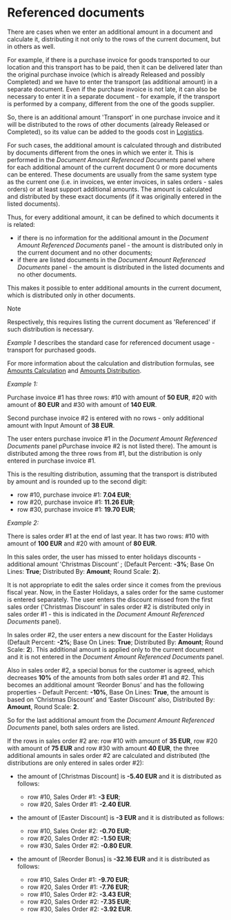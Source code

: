 # Referenced documents

There are cases when we enter an additional amount in a document and calculate it, distributing it not only to the rows of the current document, but in others as well. 

For example, if there is a purchase invoice for goods transported to our location and this transport has to be paid, then it can be delivered later than the original purchase invoice (which is already Released and possibly Completed) and we have to enter the transport (as additional amount) in a separate document.
Even if the purchase invoice is not late, it can also be necessary to enter it in a separate document - for example, if the transport is performed by a company, different from the one of the goods supplier. 

So, there is an additional amount 'Transport’ in one purchase invoice and it will be distributed to the rows of other documents (already Released or Completed), so its value can be added to the goods cost in [Logistics](https://docs.erp.net/tech/modules/logistics/index.html).

For such cases, the additional amount is calculated through and distributed by documents different from the ones in which we enter it. This is performed in the *Document Amount Referenced Documents* panel where for each additional amount of the current document 0 or more documents can be entered.
These documents are usually from the same system type as the current one (i.e. in invoices, we enter invoices, in sales orders - sales orders) or at least support additional amounts. The amount is calculated and distributed by these exact documents (if it was originally entered in the listed documents). 

Thus, for every additional amount, it can be defined to which documents it is related:

- if there is no information for the additional amount in the *Document Amount Referenced Documents* panel - the amount is distributed only in the current document and no other documents;
- if there are listed documents in the *Document Amount Referenced Documents* panel - the amount is distributed in the listed documents and no other documents.

This makes it possible to enter additional amounts in the current document, which is distributed only in other documents.

> [!NOTE] 
> Respectively, this requires listing the current document as 'Referenced' if such distribution is necessary. 

*Example 1*  describes the standard case for referenced document usage - transport for purchased goods. 

For more information about the calculation and distribution formulas, see [Amounts Calculation](https://docs.erp.net/tech/advanced/document-amounts/amounts-calculation/index.html) and [Amounts Distribution](https://docs.erp.net/tech/advanced/document-amounts/amounts-distribution/index.html).


*Example 1:*

Purchase invoice #1 has three rows: #10 with amount of **50 EUR**, #20 with amount of **80 EUR** and #30 with amount of **140 EUR**. 

Second purchase invoice #2 is entered with no rows - only additional amount with Input Amount of **38 EUR**. 

The user enters purchase invoice #1 in the *Document Amount Referenced Documents* panel pPurchase invoice #2 is not listed there). 
The amount is distributed among the three rows from #1, but the distribution is only entered in purchase invoice #1. 

This is the resulting distribution, assuming that the transport is distributed by amount and is rounded up to the second digit:

- row #10, purchase invoice #1: **7.04 EUR**;
- row #20, purchase invoice #1: **11.26 EUR**;
- row #30, purchase invoice #1: **19.70 EUR**;

*Example 2:*

There is sales order #1 at the end of last year. It has two rows: #10 with amount of **100 EUR** and #20 with amount of **80 EUR**. 

In this sales order,  the user has missed to enter holidays discounts - additional amount 'Christmas Discount’ ; (Default Percent: **-3%**; Base On Lines: **True**; Distributed By: **Amount**; Round Scale: **2**). 

It is not appropriate to edit the sales order since it comes from the previous fiscal year. 
Now, in the Easter Holidays, a sales order for the same customer is entered separately.
The user enters the discount missed from the first sales order (‘Christmas Discount’ in sales order #2 is distributed only in sales order #1 - this is indicated in the *Document Amount Referenced Documents* panel). 

In sales order #2, the user enters a new discount for the Easter Holidays (Default Percent: **-2%**; Base On Lines: **True**; Distributed By: **Amount**; Round Scale: **2**). This additional amount is applied only to the current document and it is not entered in the *Document Amount Referenced Documents* panel. 

Also in sales order #2, a special bonus for the customer is agreed, which decreases **10%** of the amounts from both sales order #1 and #2. This becomes an additional amount ‘Reorder Bonus’ and has the following properties - Default Percent: **-10%**, Base On Lines: **True**, the amount is based on ‘Christmas Discount’ and ‘Easter Discount’ also, Distributed By: **Amount**, Round Scale: **2**. 

So for the last additional amount from the *Document Amount Referenced Documents* panel, both sales orders are listed.

If the rows in sales order #2 are: row #10 with amount of **35 EUR**, row #20 with amount of **75 EUR** and row #30 with amount **40 EUR**, the three additional amounts in sales order #2 are calculated and distributed (the distributions are only entered in sales order #2):

- the amount of [Christmas Discount] is **-5.40 EUR** and it is distributed as follows:

    - row #10, Sales Order #1: **-3 EUR**;<br>
    - row #20, Sales Order #1: **-2.40 EUR**.

- the amount of [Easter Discount] is **-3 EUR** and it is distributed as follows:

    - row #10, Sales Order #2: **-0.70 EUR**;
    - row #20, Sales Order #2: **-1.50 EUR**;
    - row #30, Sales Order #2: **-0.80 EUR**.

- the amount of [Reorder Bonus] is **-32.16 EUR** and it is distributed as follows:

    - row #10, Sales Order #1: **-9.70 EUR**;
    - row #20, Sales Order #1: **-7.76 EUR**;
    - row #10, Sales Order #2: **-3.43 EUR**;
    - row #20, Sales Order #2: **-7.35 EUR**;
    - row #30, Sales Order #2: **-3.92 EUR**.
